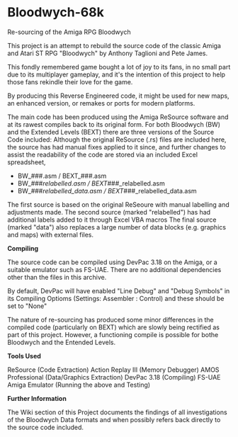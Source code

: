 # Bloodwych-68k
Re-sourcing of the Amiga RPG Bloodwych

This project is an attempt to rebuild the source code of the classic Amiga and Atari ST RPG "Bloodwych" by Anthony Taglioni and Pete James.

This fondly remembered game bought a lot of joy to its fans, in no small part due to its multiplayer gameplay, and it's the intention of this project to help those fans rekindle their love for the game.


By producing this Reverse Engineered code, it might be used for new maps, an enhanced version, or remakes or ports for modern platforms. 

The main code has been produced using the Amiga ReSource software and at its rawest compiles back to its original form. For both Bloodwych (BW) and the Extended Levels (BEXT) there are three versions of the Source Code included:
Although the original ReSource (.rs) files are included here, the source has had manual fixes applied to it since, and further changes to assist the readability of the code are stored via an included Excel spreadsheet, 

- BW_###.asm / BEXT_###.asm 
- BW_###_relabelled.asm / BEXT_###_relabelled.asm 
- BW_###_relabelled_data.asm / BEXT_###_relabelled_data.asm 

The first source is based on the original ReSeoure with manual labelling and adjustments made.
The second source (marked "relabelled") has had additional labels added to it through Excel VBA macros
The final source (marked "data") also replaces a large number of data blocks (e.g. graphics and maps) with external files. 


**Compiling**

The source code can be compiled using DevPac 3.18 on the Amiga, or a suitable emulator such as FS-UAE. There are no additional dependencies other than the files in this archive.

By default, DevPac will have enabled "Line Debug" and "Debug Symbols" in its Compiling Optioms (Settings: Assembler : Control) and these should be set to "None"

The nature of re-sourcing has produced some minor differences in the compiled code (particularly on BEXT) which are slowly being rectified as part of this project. However, a functioning compile is possible for bothe Bloodwych and the Entended Levels. 

 
**Tools Used**

ReSource (Code Extraction) 
Action Replay III (Memory Debugger)
AMOS Professional (Data/Graphics Extraction) 
DevPac 3.18 (Compiling)
FS-UAE Amiga Emulator (Running the above and Testing)

**Further Information**

The Wiki section of this Project documents the findings of all investigations of the Bloodwych Data formats and when possibly refers back directly to the source code included.

